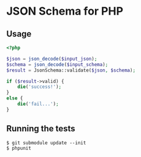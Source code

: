 # JSON Schema for PHP

## Usage

```php
<?php

$json = json_decode($input_json);
$schema = json_decode($input_schema);
$result = JsonSchema::validate($json, $schema);

if ($result->valid) {
    die('success!');
}
else {
    die('fail...');
}
```

## Running the tests

    $ git submodule update --init
    $ phpunit
